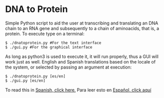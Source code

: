 # DNA to Protein
Simple Python script to aid the user at transcribing and translating an DNA chain to an RNA gene and subsequently to a chain of aminoacids, that is, a protein. To execute type on a terminal:

```shell
$ ./dnatoprotein.py #For the text interface
$ ./gui.py #For the graphical interface
```
  
As long as python3 is used to execute it, it will run properly, thus a GUI will work just as well. 
English and Spanish translations based on the locale of the system, or selected by passing an argument at execution:

```shell
$ ./dnatoprotein.py [es/en]
$ ./gui.py [es/en]
```

To read this in [Spanish, click here.](README.es.md)
Para leer esto en [Español, click aquí](README.es.md)
